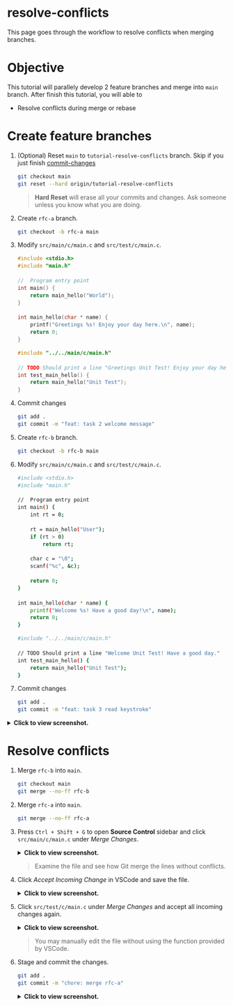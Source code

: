 # resolve-conflicts

This page goes through the workflow to resolve conflicts when merging branches.

# Objective

This tutorial will parallely develop 2 feature branches and merge into `main` branch. After finish this tutorial, you will able to 

* Resolve conflicts during merge or rebase

# Create feature branches

1. (Optional) Reset `main` to `tutorial-resolve-conflicts` branch. Skip if you just finish [commit-changes](../commit-changes/readme.md)
    ```bash
    git checkout main
    git reset --hard origin/tutorial-resolve-conflicts
    ```
    > **Hard Reset** will erase all your commits and changes. Ask someone unless you know what you are doing.

1. Create `rfc-a` branch.
    ```bash
    git checkout -b rfc-a main
    ```

1. Modify `src/main/c/main.c` and `src/test/c/main.c`.
    ```c
    #include <stdio.h>
    #include "main.h"

    //  Program entry point
    int main() {
        return main_hello("World");
    }

    int main_hello(char * name) {
        printf("Greetings %s! Enjoy your day here.\n", name);
        return 0;
    }
    ```
    ```c
    #include "../../main/c/main.h"

    // TODO Should print a line "Greetings Unit Test! Enjoy your day here."
    int test_main_hello() {
        return main_hello("Unit Test");
    }
    ```

1. Commit changes
    ```bash
    git add .
    git commit -m "feat: task 2 welcome message"
    ```

1. Create `rfc-b` branch.
    ```bash
    git checkout -b rfc-b main
    ```

1. Modify `src/main/c/main.c` and `src/test/c/main.c`.
    ```bash
    #include <stdio.h>
    #include "main.h"

    //  Program entry point
    int main() {
        int rt = 0;
        
        rt = main_hello("User");
        if (rt > 0)
            return rt;

        char c = "\0";
        scanf("%c", &c);

        return 0;
    }

    int main_hello(char * name) {
        printf("Welcome %s! Have a good day!\n", name);
        return 0;
    }
    ```
    ```bash
    #include "../../main/c/main.h"

    // TODO Should print a line "Welcome Unit Test! Have a good day."
    int test_main_hello() {
        return main_hello("Unit Test");
    }
    ```

1. Commit changes
    ```bash
    git add .
    git commit -m "feat: task 3 read keystroke"
    ```

<details>
<summary><b>Click to view screenshot.</b></summary>

![branch-resolve-conflicts](images/01-feature-branches.png)
</details>

# Resolve conflicts

1. Merge `rfc-b` into `main`.
    ```bash
    git checkout main
    git merge --no-ff rfc-b
    ```

1. Merge `rfc-a` into `main`.
    ```bash
    git merge --no-ff rfc-a
    ```

1. Press `Ctrl + Shift + G` to open **Source Control** sidebar and click `src/main/c/main.c` under _Merge Changes_.
    <details>
    <summary><b>Click to view screenshot.</b></summary>

    ![branch-merge-conflicts](images/02-merge-before-resolve.png)
    </details>

    > Examine the file and see how Git merge the lines without conflicts.

1. Click _Accept Incoming Change_ in VSCode and save the file.
    <details>
    <summary><b>Click to view screenshot.</b></summary>

    ![branch-resolve-conflicts](images/03-merge-accept-incoming.png)
    </details>

1. Click `src/test/c/main.c` under _Merge Changes_ and accept all incoming changes again.
    <details>
    <summary><b>Click to view screenshot.</b></summary>

    ![branch-accept-resolution](images/04-merge-after-resolve.png)
    </details>

    > You may manually edit the file without using the function provided by VSCode.

1. Stage and commit the changes.
    ```bash
    git add .
    git commit -m "chore: merge rfc-a"
    ```
    <details>
    <summary><b>Click to view screenshot.</b></summary>

    ![branch-merge-complete](images/05-merge-complete.png)
    </details>
    
